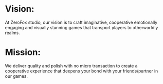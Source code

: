 # Vision:
At ZeroFox studio, our vision is to craft imaginative, cooperative emotionally engaging and visually stunning games that transport players to otherworldly realms.
# Mission:
We deliver quality and polish with no micro transaction to create a cooperative experience that deepens your bond with your friends/partner in our games.
